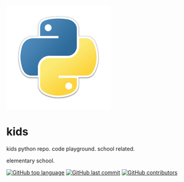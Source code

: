 ![Python logo](images/python.logo.png)

# kids
kids python repo. code playground. school related.

elementary school.

[![GitHub top language](https://img.shields.io/github/languages/top/fumarela/kids.svg?style=plastic)](https://github.com/fumarela/kids) 
[![GitHub last commit](https://img.shields.io/github/last-commit/fumarela/kids.svg?style=plastic)](https://github.com/fumarela/kids)
[![GitHub contributors](https://img.shields.io/github/contributors/fumarela/kids.svg)](https://github.com/fumarela/kids)
